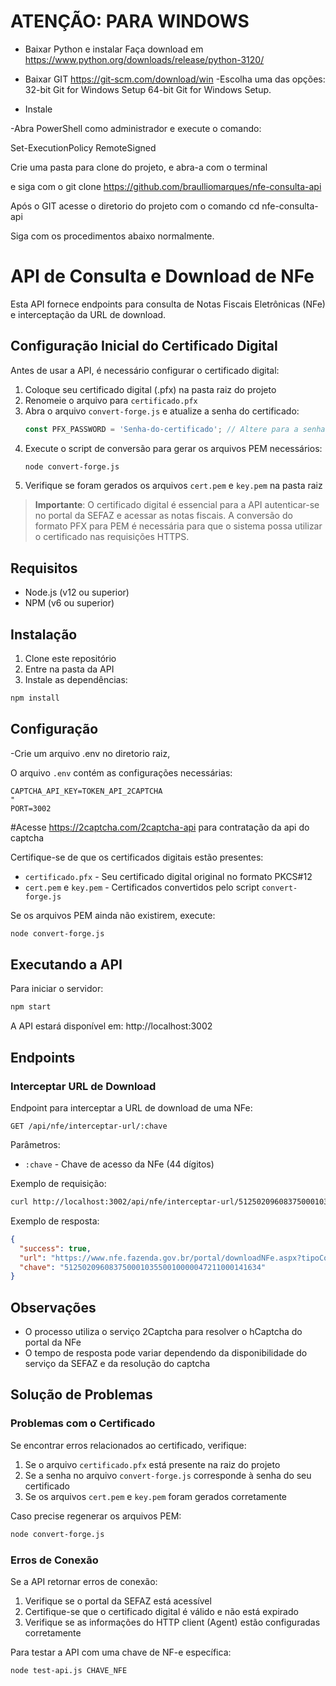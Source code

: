 # ATENÇÃO: PARA WINDOWS

 - Baixar Python e instalar
   Faça download em https://www.python.org/downloads/release/python-3120/


 - Baixar GIT https://git-scm.com/download/win
      -Escolha uma das opções:
         32-bit Git for Windows Setup
         64-bit Git for Windows Setup.
 - Instale


-Abra PowerShell como administrador e execute o comando:

Set-ExecutionPolicy RemoteSigned

Crie uma pasta para clone do projeto, e abra-a com o terminal


e siga com o git clone https://github.com/braulliomarques/nfe-consulta-api
   

Após o GIT acesse o diretorio do projeto com o comando cd nfe-consulta-api

Siga com os procedimentos abaixo normalmente.


# API de Consulta e Download de NFe

Esta API fornece endpoints para consulta de Notas Fiscais Eletrônicas (NFe) e interceptação da URL de download.

## Configuração Inicial do Certificado Digital

Antes de usar a API, é necessário configurar o certificado digital:

1. Coloque seu certificado digital (.pfx) na pasta raiz do projeto
2. Renomeie o arquivo para `certificado.pfx`
3. Abra o arquivo `convert-forge.js` e atualize a senha do certificado:
   ```javascript
   const PFX_PASSWORD = 'Senha-do-certificado'; // Altere para a senha do seu certificado
   ```
4. Execute o script de conversão para gerar os arquivos PEM necessários:
   ```bash
   node convert-forge.js
   ```
5. Verifique se foram gerados os arquivos `cert.pem` e `key.pem` na pasta raiz

> **Importante**: O certificado digital é essencial para a API autenticar-se no portal da SEFAZ e acessar as notas fiscais. A conversão do formato PFX para PEM é necessária para que o sistema possa utilizar o certificado nas requisições HTTPS.





## Requisitos

- Node.js (v12 ou superior)
- NPM (v6 ou superior)

## Instalação

1. Clone este repositório
2. Entre na pasta da API
3. Instale as dependências:

```bash
npm install
```

## Configuração

-Crie um arquivo .env no diretorio raiz,

O arquivo `.env` contém as configurações necessárias:

```
CAPTCHA_API_KEY=TOKEN_API_2CAPTCHA 
"
PORT=3002
```
#Acesse https://2captcha.com/2captcha-api para contratação da api do captcha

Certifique-se de que os certificados digitais estão presentes:
- `certificado.pfx` - Seu certificado digital original no formato PKCS#12
- `cert.pem` e `key.pem` - Certificados convertidos pelo script `convert-forge.js`

Se os arquivos PEM ainda não existirem, execute:
```bash
node convert-forge.js
```

## Executando a API

Para iniciar o servidor:

```bash
npm start
```

A API estará disponível em: http://localhost:3002

## Endpoints

### Interceptar URL de Download

Endpoint para interceptar a URL de download de uma NFe:

```
GET /api/nfe/interceptar-url/:chave
```

Parâmetros:
- `:chave` - Chave de acesso da NFe (44 dígitos)

Exemplo de requisição:

```bash
curl http://localhost:3002/api/nfe/interceptar-url/51250209608375000103550010000047211000141634
```

Exemplo de resposta:

```json
{
  "success": true,
  "url": "https://www.nfe.fazenda.gov.br/portal/downloadNFe.aspx?tipoConsulta=resumo&a=/FUbC0GSMHCJjbZ2NgfjZsg6TCH73LphlAQbw+OtsmBc5ekZWk7HifGG8RgIx/zC&tipoConteudo=7PhJ%20gAVw2g=&lp=L0ZVYkMwR1NNSENKamJaMk5nZmpac2c2VENINzNMcGhsQVFidytPdHNtQmM1ZWtaV2s3SGlmR0c4UmdJeC96Qw==",
  "chave": "51250209608375000103550010000047211000141634"
}
```

## Observações

- O processo utiliza o serviço 2Captcha para resolver o hCaptcha do portal da NFe
- O tempo de resposta pode variar dependendo da disponibilidade do serviço da SEFAZ e da resolução do captcha 

## Solução de Problemas

### Problemas com o Certificado

Se encontrar erros relacionados ao certificado, verifique:

1. Se o arquivo `certificado.pfx` está presente na raiz do projeto
2. Se a senha no arquivo `convert-forge.js` corresponde à senha do seu certificado
3. Se os arquivos `cert.pem` e `key.pem` foram gerados corretamente

Caso precise regenerar os arquivos PEM:
```bash
node convert-forge.js
```

### Erros de Conexão

Se a API retornar erros de conexão:

1. Verifique se o portal da SEFAZ está acessível
2. Certifique-se que o certificado digital é válido e não está expirado
3. Verifique se as informações do HTTP client (Agent) estão configuradas corretamente

Para testar a API com uma chave de NF-e específica:
```bash
node test-api.js CHAVE_NFE
``` 
